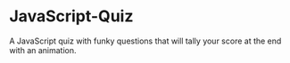 # JavaScript-Quiz
A JavaScript quiz with funky questions that will tally your score at the end with an animation.
